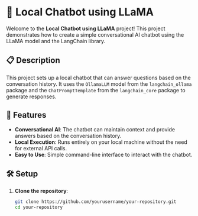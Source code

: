 # 🦙 Local Chatbot using LLaMA

Welcome to the **Local Chatbot using LLaMA** project! This project demonstrates how to create a simple conversational AI chatbot using the LLaMA model and the LangChain library.

## 📋 Description

This project sets up a local chatbot that can answer questions based on the conversation history. It uses the `OllamaLLM` model from the `langchain_ollama` package and the `ChatPromptTemplate` from the `langchain_core` package to generate responses.

## 🚀 Features

- **Conversational AI**: The chatbot can maintain context and provide answers based on the conversation history.
- **Local Execution**: Runs entirely on your local machine without the need for external API calls.
- **Easy to Use**: Simple command-line interface to interact with the chatbot.

## 🛠️ Setup

1. **Clone the repository**:
   ```sh
   git clone https://github.com/yourusername/your-repository.git
   cd your-repository



   ```

